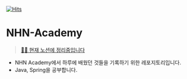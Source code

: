 
[![Hits](https://hits.seeyoufarm.com/api/count/incr/badge.svg?url=https%3A%2F%2Fgithub.com%2Ff1v3-dev%2FTIL&count_bg=%235BCEFF&title_bg=%23C2C0C0&icon=aiqfome.svg&icon_color=%23E7E7E7&title=hits&edge_flat=false)](https://hits.seeyoufarm.com)

# NHN-Academy
> [✍🏻 현재 노션에 정리중입니다](https://f1v3.notion.site/4f98e72623ef4393ba975bfe140d040e?v=711ca75ea8644b1387bed2ef2d1367eb&pvs=4)
- NHN Academy에서 하루에 배웠던 것들을 기록하기 위한 레포지토리입니다.
- Java, Spring을 공부합니다.
